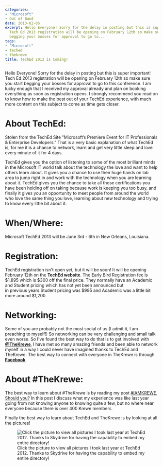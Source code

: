 ```yaml
---
categories:
- "Microsoft"
- Out of Band
date: 2013-02-06
excerpt: Hello Everyone! Sorry for the delay in posting but this is super important!
  Tech Ed 2013 registration will be opening on February 12th so make sure you start
  begging your bosses for approval to go to...
tags:
- "Microsoft"
- teched
- thekrewe
title: TechEd 2013 is Coming!
---
```


Hello Everyone! Sorry for the delay in posting but this is super important! Tech Ed 2013 registration will be opening on February 12th so make sure you start begging your bosses for approval to go to this conference. I am lucky enough that I received my approval already and plan on booking everything as soon as registration opens. I strongly recommend you read on to know how to make the best out of your TechEd experience, with much more content on this subject to come as time gets closer.

<!--more-->

# About TechEd:

Stolen from the TechEd Site "Microsoft’s Premiere Event for IT Professionals & Enterprise Developers." That is a very basic explanation of what TechEd is, for me it is a chance to network, learn and get very little sleep and love every minute of it for 4 days.

TechEd gives you the option of listening to some of the most brilliant minds in the Microsoft IT world talk about the technology the love and want to help others learn about. It gives you a chance to use their huge hands on lab area to jump right in and work with the technology when you are learning about it. TechEd gives you the chance to take all those certifications you have been holding off on taking because work is keeping you too busy, and finally it gives you an opportunity to meet people from around the world who love the same thing you love, learning about new technology and trying to know every little bit about it.

# When/Where:

Microsoft TechEd 2013 will be June 3rd - 6th in New Orleans, Louisiana.

# Registration:

TechEd registration isn't open yet, but it will be soon! It will be opening February 12th on the **[TechEd website](http://www.msteched.com)**. The Early Bird Registration fee is $1,895 which is $300 off the final price. They normally have an Academic and Student pricing which has not yet been announced but in previous years Student pricing was $995 and Academic was a little bit more around $1,200.

# Networking:

Some of you are probably not the most social of us (I admit it, I am preaching to myself!) So networking can be very challenging and small talk even worse. So I've found the best way to do that is to get involved with **[@TheKrewe](https://twitter.com/thekrewe)**, I have met so many amazing friends and been able to network myself in a way I could never have imagined thanks to TechEd and TheKrewe. The best way to connect with everyone in TheKrewe is through **[Facebook](https://www.facebook.com/groups/TheKrewe)**.

# About #TheKrewe:

The best way to learn about #TheKrewe is by reading my post [#IAMKREWE, Should you?](http://mattblogsit.com/teched/iamkrewe-should-you) In this post I discuss what my experience was like last year going from not knowing anyone to knowing quite a few, but no where near everyone because there is over 400 Krewe members.

Finally the best way to learn about TechEd and TheKrewe is by looking at all the pictures!

<figure class="aligncenter">
  <img src="{{ site.baseurl }}/assets/img/2012-06-11T06-04-22_20.jpg" alt="Click the picture to view all pictures I took last year at TechEd 2012. Thanks to Skydrive for having the capability to embed my entire directory!">
  <figcaption>Click the picture to view all pictures I took last year at TechEd 2012. Thanks to Skydrive for having the capability to embed my entire directory!</figcaption>
</figure>
